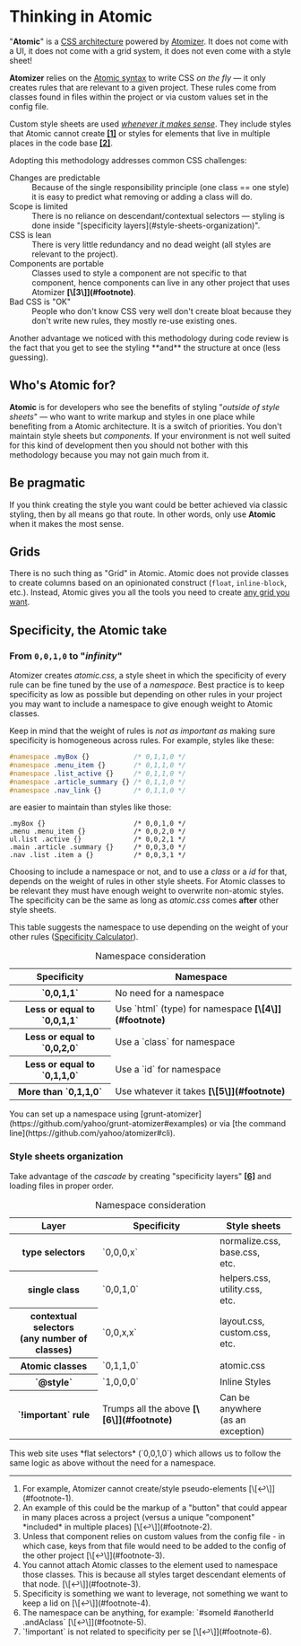 # Thinking in Atomic

&quot;**Atomic**&quot; is a [CSS architecture](http://www.smashingmagazine.com/2013/10/21/challenging-css-best-practices-atomic-approach/) powered by [Atomizer](/guides/atomizer.html). It does not come with a UI, it does not come with a grid system, it does not even come with a style sheet!

**Atomizer** relies on the [Atomic syntax](/guides/syntax.html) to write CSS *on the fly* &mdash; it only creates rules that are relevant to a given project. These rules come from classes found in files within the project or via custom values set in the config file.

Custom style sheets are used *[whenever it makes sense](#be-pragmatic)*. They include styles that Atomic cannot create <b class="Fw(n)">[\[1\]](#footnote)<a id="footnote-1" class="D(ib)"></a></b> or styles for elements that live in multiple places in the code base <b class="Fw(n)">[\[2\]](#footnote)<a id="footnote-2" class="D(ib)"></a></b>.

Adopting this methodology addresses common CSS challenges:

<dl class="Mstart(20px) Mb(30px)">
<dt class="Fs(i) C(#000)">Changes are predictable</dt>
<dd class="Mstart(20px) Mt(5px)">Because of the single responsibility principle (one class == one style) it is easy to predict what removing or adding a class will do.</dd>
<dt class="Fs(i) C(#000)">Scope is limited</dt>
<dd class="Mstart(20px) Mt(5px)">There is no reliance on descendant/contextual selectors &mdash; styling is done inside &quot;[specificity layers](#style-sheets-organization)&quot;.</dd>
<dt class="Fs(i) C(#000)">CSS is lean</dt>
<dd class="Mstart(20px) Mt(5px)">There is very little redundancy and no dead weight (all styles are relevant to the project).</dd>
<dt class="Fs(i) C(#000)">Components are portable</dt>
<dd class="Mstart(20px) Mt(5px)">Classes used to style a component are not specific to that component, hence components can live in any other project that uses Atomizer <b class="Fw(n)">[\[3\]](#footnote)<a id="footnote-3" class="D(ib)"></a></b>.</dd>
<dt class="Fs(i) C(#000)">Bad CSS is &quot;OK&quot;</dt>
<dd class="Mstart(20px) Mt(5px)">People who don't know CSS very well don't create bloat because they don't write new rules, they mostly re-use existing ones.</dd>
</dl>

<p class="noteBox info">Another advantage we noticed with this methodology during code review is the fact that you get to see the styling **and** the structure at once (less guessing).</p>

## Who's Atomic for?

**Atomic** is for developers who see the benefits of styling &quot;*outside of style sheets*&quot; &mdash; who want to write markup and styles in one place while benefiting from a Atomic architecture. It is a switch of priorities. You don't maintain style sheets but *components*. If your environment is not well suited for this kind of development then you should not bother with this methodology because you may not gain much from it.

## Be pragmatic

If you think creating the style you want could be better achieved via classic styling, then by all means go that route. In other words, only use **Atomic** when it makes the most sense.

## Grids

There is no such thing as &quot;Grid&quot; in Atomic. Atomic does not provide classes to create columns based on an opinionated construct (`float`, `inline-block`, etc.). Instead, Atomic gives you all the tools you need to create [any grid you want](/tutorials/grid-system.html).

## Specificity, the Atomic take

### From `0,0,1,0` to &quot;*infinity*&quot;

Atomizer creates *atomic.css*, a style sheet in which the specificity of every rule can be fine tuned by the use of a *namespace*. Best practice is to keep specificity as low as possible but depending on other rules in your project you may want to include a namespace to give enough weight to Atomic classes.

Keep in mind that the weight of rules is *not as important as* making sure specificity is homogeneous across rules.
For example, styles like these:

```css
#namespace .myBox {}           /* 0,1,1,0 */
#namespace .menu_item {}       /* 0,1,1,0 */
#namespace .list_active {}     /* 0,1,1,0 */
#namespace .article_summary {} /* 0,1,1,0 */
#namespace .nav_link {}        /* 0,1,1,0 */
```

are easier to maintain than styles like those:

<pre><code class="lang-html"><span class="hljs-class">.myBox</span> {}                      <span class="hljs-comment">/* 0,0,1,0 */</span>
<span class="hljs-class">.menu</span> <span class="hljs-class">.menu_item</span> {}            <span class="hljs-comment">/* 0,0,2,0 */</span>
<span class="hljs-id">ul</span><span class="hljs-class">.list</span> <span class="hljs-class">.active</span> {}             <span class="hljs-comment">/* 0,0,2,1 */</span>
<span class="hljs-class">.main</span> <span class="hljs-class">.article</span> <span class="hljs-class">.summary</span> {}     <span class="hljs-comment">/* 0,0,3,0 */</span>
<span class="hljs-class">.nav</span> <span class="hljs-class">.list</span> <span class="hljs-class">.item</span> <span class="hljs-tag">a</span> {}          <span class="hljs-comment">/* 0,0,3,1 */</span>
</code></pre>

Choosing to include a namespace or not, and to use a *class* or a *id* for that, depends on the weight of rules in other style sheets. For Atomic classes to be relevant they must have enough weight to overwrite non-atomic styles. The specificity can be the same as long as *atomic.css* comes **after** other style sheets.

This table suggests the namespace to use depending on the weight of your other rules ([Specificity Calculator](http://specificity.keegan.st/)).

<table class="Ta(start) W(100%)">
    <caption class="Hidden">Namespace consideration</caption>
    <thead>
        <tr>
            <th scope="col" class="P(10px)">Specificity</th>
            <th scope="col" class="P(10px)">Namespace</th>
        </tr>
    </thead>
    <tbody>
        <tr class="BdT Bdc(#0280ae.3)">
            <th scope="row" class="Va(t) Whs(nw) P(10px)">`0,0,1,1`</th>
            <td class="Va(t) P(10px)">No need for a namespace</td>
        </tr>
        <tr class="BdT Bdc(#0280ae.3)">
            <th scope="row" class="Va(t) Whs(nw) P(10px)">Less or equal to `0,0,1,1`</th>
            <td class="Va(t) P(10px)">Use `html` (type) for namespace <b class="Fw(n)">[\[4\]](#footnote)<a id="footnote-4" class="D(ib)"></a></b></td>
        </tr>
        <tr class="BdT Bdc(#0280ae.3)">
            <th scope="row" class="Va(t) Whs(nw) P(10px)">Less or equal to `0,0,2,0`</th>
            <td class="Va(t) P(10px)">Use a `class` for namespace</td>
        </tr>
        <tr class="BdT Bdc(#0280ae.3)">
            <th scope="row" class="Va(t) Whs(nw) P(10px)">Less or equal to `0,1,1,0`</th>
            <td class="Va(t) P(10px)">Use a `id` for namespace</td>
        </tr>
            <tr class="BdT Bdc(#0280ae.3)">
                <th scope="row" class="Va(t) Whs(nw) P(10px)">More than `0,1,1,0`</th>
                <td class="Va(t) P(10px)">Use whatever it takes <b class="Fw(n)">[\[5\]](#footnote)<a id="footnote-5" class="D(ib)"></a></b></td>
            </tr>
    </tbody>
</table>

<p class="noteBox info">You can set up a namespace using [grunt-atomizer](https://github.com/yahoo/grunt-atomizer#examples) or via [the command line](https://github.com/yahoo/atomizer#cli).</p>

### Style sheets organization

Take advantage of the *cascade* by creating &quot;specificity layers&quot; <b class="Fw(n)">[\[6\]](#footnote)<a id="footnote-6" class="D(ib)"></a></b> and loading files in proper order.

<table class="Ta(start) W(100%)">
    <caption class="Hidden">Namespace consideration</caption>
    <thead>
        <tr>
            <th scope="col" class="P(10px)">Layer</th>
            <th scope="col" class="P(10px)">Specificity</th>
            <th scope="col" class="P(10px)">Style sheets</th>
        </tr>
    </thead>
    <tbody>
        <tr class="BdT Bdc(#0280ae.3)">
            <th scope="row" class="Va(t) Whs(nw) P(10px)">type selectors</th>
            <td class="Va(t) P(10px)">`0,0,0,x`</td>
            <td class="Va(t) P(10px)">normalize.css,<br> base.css,<br> etc.</td>
        </tr>
        <tr class="BdT Bdc(#0280ae.3)">
            <th scope="row" class="Va(t) Whs(nw) P(10px)">single class</th>
            <td class="Va(t) P(10px)">`0,0,1,0`</td>
            <td class="Va(t) P(10px)">helpers.css,<br> utility.css,<br> etc.</td>
        </tr>
        <tr class="BdT Bdc(#0280ae.3)">
            <th scope="row" class="Va(t) Whs(nw) P(10px)">contextual selectors<br> (any number of classes)</th>
            <td class="Va(t) P(10px)">`0,0,x,x`</td>
            <td class="Va(t) P(10px)">layout.css,<br> custom.css,<br> etc.</td>
        </tr>
        <tr class="BdT Bdc(#0280ae.3)">
            <th scope="row" class="Va(t) Whs(nw) P(10px)">Atomic classes</th>
            <td class="Va(t) P(10px)">`0,1,1,0`</td>
            <td class="Va(t) P(10px)">atomic.css</td>
        </tr>
            <tr class="BdT Bdc(#0280ae.3)">
                <th scope="row" class="Va(t) Whs(nw) P(10px)">`@style`</th>
                <td class="Va(t) P(10px)">`1,0,0,0`</td>
                <td class="Va(t) P(10px)">Inline Styles</td>
            </tr>
            <tr class="BdT Bdc(#0280ae.3)">
                <th scope="row" class="Va(t) Whs(nw) P(10px)">`!important` rule</th>
                <td class="Va(t) P(10px)">Trumps all the above <b class="Fw(n)">[\[6\]](#footnote)<a id="footnote-6" class="D(ib)"></a></b></td>
                <td class="Va(t) P(10px)">Can be anywhere<br> (as an exception)</td>
            </tr>
    </tbody>
</table>

<p class="noteBox info">This web site uses *flat selectors* (`0,0,1,0`) which allows us to follow the same logic as above without the need for a namespace.</p>

<hr class="Mt(50px)">

<ol id="footnote" class="ol-list">
    <li>For example, Atomizer cannot create/style pseudo-elements [\[↩\]](#footnote-1).</li>
    <li>An example of this could be the markup of a &quot;button&quot; that could appear in many places across a project (versus a unique &quot;component&quot; *included* in multiple places) [\[↩\]](#footnote-2).</li>
    <li>Unless that component relies on custom values from the config file - in which case, keys from that file would need to be added to the config of the other project [\[↩\]](#footnote-3).</li>
    <li>You cannot attach Atomic classes to the element used to namespace those classes. This is because all styles target descendant elements of that node. [\[↩\]](#footnote-3).</li>
    <li>Specificity is something we want to leverage, not something we want to keep a lid on [\[↩\]](#footnote-4).</li>
    <li>The namespace can be anything, for example: `#someId #anotherId .andAclass` [\[↩\]](#footnote-5).</li>
    <li>`!important` is not related to specificity per se [\[↩\]](#footnote-6).</li>
</ol>
